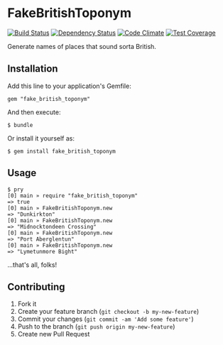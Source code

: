 # FakeBritishToponym

[![Build Status](https://travis-ci.org/alxndr/fake_british_toponym.svg?branch=master)](https://travis-ci.org/alxndr/fake_british_toponym)
[![Dependency Status](https://gemnasium.com/alxndr/fake_british_toponym.svg)](https://gemnasium.com/alxndr/fake_british_toponym)
[![Code Climate](https://codeclimate.com/github/alxndr/fake_british_toponym/badges/gpa.svg)](https://codeclimate.com/github/alxndr/fake_british_toponym)
[![Test Coverage](https://codeclimate.com/github/alxndr/fake_british_toponym/badges/coverage.svg)](https://codeclimate.com/github/alxndr/fake_british_toponym)

Generate names of places that sound sorta British.

## Installation

Add this line to your application's Gemfile:

    gem "fake_british_toponym"

And then execute:

    $ bundle

Or install it yourself as:

    $ gem install fake_british_toponym

## Usage

    $ pry
    [0] main » require "fake_british_toponym"
    => true
    [0] main » FakeBritishToponym.new
    => "Dunkirkton"
    [0] main » FakeBritishToponym.new
    => "Midnocktondeen Crossing"
    [0] main » FakeBritishToponym.new
    => "Port Aberglentun"
    [0] main » FakeBritishToponym.new
    => "Lymetunmore Bight"

...that's all, folks!

## Contributing

1. Fork it
2. Create your feature branch (`git checkout -b my-new-feature`)
3. Commit your changes (`git commit -am 'Add some feature'`)
4. Push to the branch (`git push origin my-new-feature`)
5. Create new Pull Request
